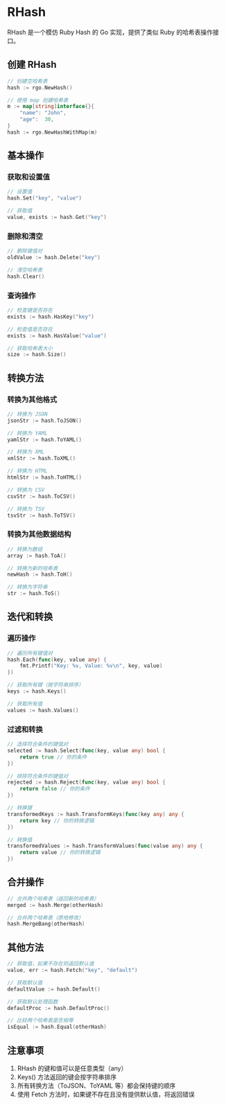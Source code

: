 # RHash

RHash 是一个模仿 Ruby Hash 的 Go 实现，提供了类似 Ruby 的哈希表操作接口。

## 创建 RHash

```go
// 创建空哈希表
hash := rgo.NewHash()

// 使用 map 创建哈希表
m := map[string]interface{}{
    "name": "John",
    "age":  30,
}
hash := rgo.NewHashWithMap(m)
```

## 基本操作

### 获取和设置值

```go
// 设置值
hash.Set("key", "value")

// 获取值
value, exists := hash.Get("key")
```

### 删除和清空

```go
// 删除键值对
oldValue := hash.Delete("key")

// 清空哈希表
hash.Clear()
```

### 查询操作

```go
// 检查键是否存在
exists := hash.HasKey("key")

// 检查值是否存在
exists := hash.HasValue("value")

// 获取哈希表大小
size := hash.Size()
```

## 转换方法

### 转换为其他格式

```go
// 转换为 JSON
jsonStr := hash.ToJSON()

// 转换为 YAML
yamlStr := hash.ToYAML()

// 转换为 XML
xmlStr := hash.ToXML()

// 转换为 HTML
htmlStr := hash.ToHTML()

// 转换为 CSV
csvStr := hash.ToCSV()

// 转换为 TSV
tsvStr := hash.ToTSV()
```

### 转换为其他数据结构

```go
// 转换为数组
array := hash.ToA()

// 转换为新的哈希表
newHash := hash.ToH()

// 转换为字符串
str := hash.ToS()
```

## 迭代和转换

### 遍历操作

```go
// 遍历所有键值对
hash.Each(func(key, value any) {
    fmt.Printf("Key: %v, Value: %v\n", key, value)
})

// 获取所有键（按字符串排序）
keys := hash.Keys()

// 获取所有值
values := hash.Values()
```

### 过滤和转换

```go
// 选择符合条件的键值对
selected := hash.Select(func(key, value any) bool {
    return true // 你的条件
})

// 排除符合条件的键值对
rejected := hash.Reject(func(key, value any) bool {
    return false // 你的条件
})

// 转换键
transformedKeys := hash.TransformKeys(func(key any) any {
    return key // 你的转换逻辑
})

// 转换值
transformedValues := hash.TransformValues(func(value any) any {
    return value // 你的转换逻辑
})
```

## 合并操作

```go
// 合并两个哈希表（返回新的哈希表）
merged := hash.Merge(otherHash)

// 合并两个哈希表（原地修改）
hash.MergeBang(otherHash)
```

## 其他方法

```go
// 获取值，如果不存在则返回默认值
value, err := hash.Fetch("key", "default")

// 获取默认值
defaultValue := hash.Default()

// 获取默认处理函数
defaultProc := hash.DefaultProc()

// 比较两个哈希表是否相等
isEqual := hash.Equal(otherHash)
```

## 注意事项

1. RHash 的键和值可以是任意类型（any）
2. Keys() 方法返回的键会按字符串排序
3. 所有转换方法（ToJSON、ToYAML 等）都会保持键的顺序
4. 使用 Fetch 方法时，如果键不存在且没有提供默认值，将返回错误
